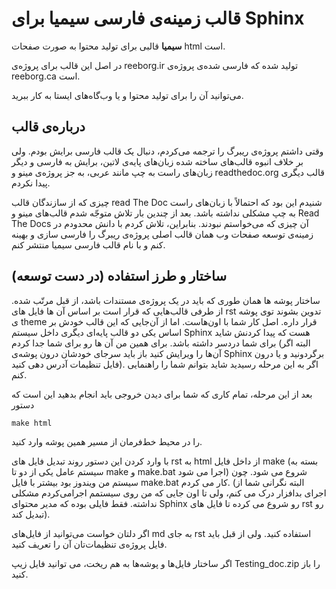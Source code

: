 #  قالب زمینه‌ی فارسی سیمیا برای Sphinx
__سیمیا__ قالبی برای تولید محتوا به صورت صفحات  html است. 

در اصل این قالب برای پروژه‌ی reeborg.ir تولید شده که فارسی شده‌ی پروژه‌ی reeborg.ca است. 

می‌توانید آن را برای تولید محتوا و یا وب‌گاه‌های ایستا به کار ببرید.
## درباره‌ی قالب

وقتی داشتم پروژه‌ی ریبرگ را ترجمه می‌کردم، دنبال یک قالب فارسی برایش بودم. ولی بر خلاف انبوه قالب‌های ساخته شده زبان‌های پایه‌ی لاتین، برایش به فارسی و دیگر زبان‌های راست به چپ مانند عربی، به جز پروژه‌ی مینو و readthedoc.org قالب دیگری پیدا نکردم.
 
 چیزی که از سازندگان قالب read The Doc شنیدم این بود که احتمالاً با زبان‌های راست به چپ مشکلی نداشته باشد.
 بعد از چندین بار تلاش متوجّه شدم قالب‌های مینو و Read The Docs آن چیزی که می‌خواستم نبودند. بنابراین، تلاش کردم با دانش محدودم در زمینه‌ی توسعه صفحات وب همان قالب اصلی پروژه‌ی ریبرگ را فارسی سازی و بهینه کنم و با نام قالب فارسی سیمیا منتشر کنم.

## ساختار و طرز استفاده (در دست توسعه)
ساختار پوشه ها همان طوری که باید در یک پروژه‌ی مستندات باشد، از قبل مرتّب شده. از طرفی قالب‌هایی که قرار است بر اساس آن ها فایل های rst تدوین بشوند توی پوشه ی  theme قرار داره. اصل کار شما با اون‌‌هاست. اما از آن‌جایی که این قالب خودش بر اساس یکی دو قالب پایه‌ای دیگری داخل سیستم Sphinx هست که پیدا کردنش شاید برای شما دردسر داشته باشد. برای همین من آن ها رو برای شما جدا کردم (البته اگر آن‌ها را ویرایش کنید باز باید سرجای خودشان درون پوشه‌ی Sphinx برگردونید و یا درون فایل تنظیمات آدرس دهی کنید). اگر به این مرحله رسیدید شاید بتوانم شما را راهنمایی کنم. 

بعد از این مرحله، تمام کاری که شما برای دیدن خروجی باید انجام بدهید این است که دستور 

    make html

را در محیط خط‌فرمان از مسیر همین پوشه وارد کنید.

 با وارد کردن این دستور روند تبدیل فایل های rst به html از داخل فایل make (بسته به سیستم عامل یکی از دو تا make و make.bat اجرا می شود) شروع می شود. چون سیستم من ویندوز بود بیشتر با فایل make.bat کار می کردم. (البته نگرانی شما از اجرای بدافزار درک می کنم، ولی تا اون جایی که من روی سیستمم اجرامی‌کردم مشکلی نداشته. فقط فایلی بوده که مدیر محتوای Sphinx رو شروع می کرده تا فایل های rst رو تبدیل کند).

اگر دلتان خواست می‌توانید از فایل‌های md به جای rst استفاده کنید. ولی از قبل باید فایل پروژه‌ی تنظیمات‌تان آن را تعریف کنید.


اگر ساختار فایل‌ها و پوشه‌ها به هم ریخت، می توانید فایل زیپ Testing_doc.zip را باز کنید.


